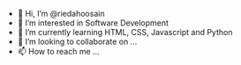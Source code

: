 - 👋 Hi, I’m @riedahoosain
- 👀 I’m interested in Software Development
- 🌱 I’m currently learning HTML, CSS, Javascript and Python
- 💞️ I’m looking to collaborate on ...
- 📫 How to reach me ...

<!---
riedahoosain/riedahoosain is a ✨ special ✨ repository because its `README.md` (this file) appears on your GitHub profile.
You can click the Preview link to take a look at your changes.
--->
